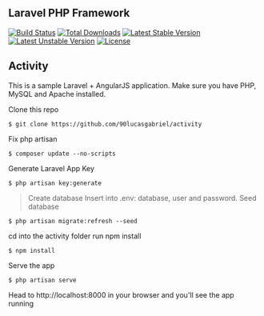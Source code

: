 ## Laravel PHP Framework

[![Build Status](https://travis-ci.org/laravel/framework.svg)](https://travis-ci.org/laravel/framework)
[![Total Downloads](https://poser.pugx.org/laravel/framework/d/total.svg)](https://packagist.org/packages/laravel/framework)
[![Latest Stable Version](https://poser.pugx.org/laravel/framework/v/stable.svg)](https://packagist.org/packages/laravel/framework)
[![Latest Unstable Version](https://poser.pugx.org/laravel/framework/v/unstable.svg)](https://packagist.org/packages/laravel/framework)
[![License](https://poser.pugx.org/laravel/framework/license.svg)](https://packagist.org/packages/laravel/framework)

## Activity
This is a sample Laravel + AngularJS application.
Make sure you have PHP, MySQL and Apache installed.


Clone this repo
```
$ git clone https://github.com/90lucasgabriel/activity
```
Fix php artisan
```
$ composer update --no-scripts
```
Generate Laravel App Key
```
$ php artisan key:generate
```
>Create database
>Insert into .env: database, user and password.
Seed database
```
$ php artisan migrate:refresh --seed
```
cd into the activity folder run npm install
```
$ npm install
```
Serve the app
```
$ php artisan serve
```

Head to http://localhost:8000 in your browser and you'll see the app running

